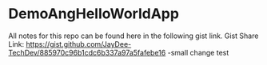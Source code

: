 # DemoAngHelloWorldApp
All notes for this repo can be found here in the following gist link. 
Gist  Share Link: https://gist.github.com/JayDee-TechDev/885970c96b1cdc6b337a97a5fafebe16
-small change test